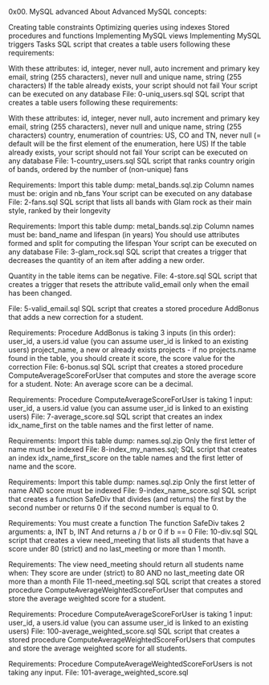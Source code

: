 0x00. MySQL advanced
About
Advanced MySQL concepts:

Creating table constraints
Optimizing queries using indexes
Stored procedures and functions
Implementing MySQL views
Implementing MySQL triggers
Tasks
SQL script that creates a table users following these requirements:

With these attributes:
id, integer, never null, auto increment and primary key
email, string (255 characters), never null and unique
name, string (255 characters)
If the table already exists, your script should not fail
Your script can be executed on any database
File: 0-uniq_users.sql
SQL script that creates a table users following these requirements:

With these attributes:
id, integer, never null, auto increment and primary key
email, string (255 characters), never null and unique
name, string (255 characters)
country, enumeration of countries: US, CO and TN, never null (= default will be the first element of the enumeration, here US)
If the table already exists, your script should not fail
Your script can be executed on any database
File: 1-country_users.sql
SQL script that ranks country origin of bands, ordered by the number of (non-unique) fans

Requirements:
Import this table dump: metal_bands.sql.zip
Column names must be: origin and nb_fans
Your script can be executed on any database
File: 2-fans.sql
SQL script that lists all bands with Glam rock as their main style, ranked by their longevity

Requirements:
Import this table dump: metal_bands.sql.zip
Column names must be: band_name and lifespan (in years)
You should use attributes formed and split for computing the lifespan
Your script can be executed on any database
File: 3-glam_rock.sql
SQL script that creates a trigger that decreases the quantity of an item after adding a new order.

Quantity in the table items can be negative.
File: 4-store.sql
SQL script that creates a trigger that resets the attribute valid_email only when the email has been changed.

File: 5-valid_email.sql
SQL script that creates a stored procedure AddBonus that adds a new correction for a student.

Requirements:
Procedure AddBonus is taking 3 inputs (in this order):
user_id, a users.id value (you can assume user_id is linked to an existing users)
project_name, a new or already exists projects - if no projects.name found in the table, you should create it
score, the score value for the correction
File: 6-bonus.sql
SQL script that creates a stored procedure ComputeAverageScoreForUser that computes and store the average score for a student. Note: An average score can be a decimal.

Requirements:
Procedure ComputeAverageScoreForUser is taking 1 input:
user_id, a users.id value (you can assume user_id is linked to an existing users)
File: 7-average_score.sql
SQL script that creates an index idx_name_first on the table names and the first letter of name.

Requirements:
Import this table dump: names.sql.zip
Only the first letter of name must be indexed
File: 8-index_my_names.sql;
SQL script that creates an index idx_name_first_score on the table names and the first letter of name and the score.

Requirements:
Import this table dump: names.sql.zip
Only the first letter of name AND score must be indexed
File: 9-index_name_score.sql
SQL script that creates a function SafeDiv that divides (and returns) the first by the second number or returns 0 if the second number is equal to 0.

Requirements:
You must create a function
The function SafeDiv takes 2 arguments:
a, INT
b, INT
And returns a / b or 0 if b == 0
File: 10-div.sql
SQL script that creates a view need_meeting that lists all students that have a score under 80 (strict) and no last_meeting or more than 1 month.

Requirements:
The view need_meeting should return all students name when:
They score are under (strict) to 80
AND no last_meeting date OR more than a month
File 11-need_meeting.sql
SQL script that creates a stored procedure ComputeAverageWeightedScoreForUser that computes and store the average weighted score for a student.

Requirements:
Procedure ComputeAverageScoreForUser is taking 1 input:
user_id, a users.id value (you can assume user_id is linked to an existing users)
File: 100-average_weighted_score.sql
SQL script that creates a stored procedure ComputeAverageWeightedScoreForUsers that computes and store the average weighted score for all students.

Requirements:
Procedure ComputeAverageWeightedScoreForUsers is not taking any input.
File: 101-average_weighted_score.sql
